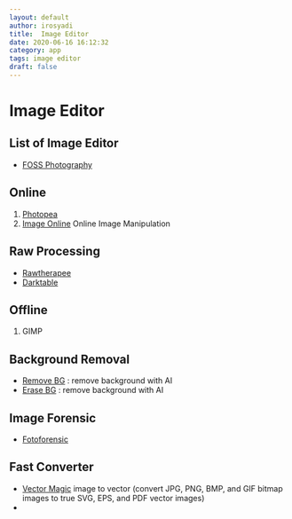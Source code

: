 ```yaml
---
layout: default
author: irosyadi
title:  Image Editor
date: 2020-06-16 16:12:32
category: app
tags: image editor
draft: false
---
```


# Image Editor

## List of Image Editor
- [FOSS Photography](https://9bladed.com/post/foss_photography/)

## Online
1. [Photopea](https://www.photopea.com/)
2. [Image Online](https://imageonline.co/) Online Image Manipulation

## Raw Processing
- [Rawtherapee](https://rawtherapee.com/)
- [Darktable](https://www.darktable.org/)

## Offline
1. GIMP

## Background Removal
- [Remove BG](https://www.remove.bg/) : remove background with AI
- [Erase BG](https://erase.bg/) : remove background with AI

## Image Forensic
- [Fotoforensic](http://fotoforensics.com/)

## Fast Converter
- [Vector Magic](https://vectormagic.com/) image to vector (convert JPG, PNG, BMP, and GIF bitmap images to true SVG, EPS, and PDF vector images)
- 